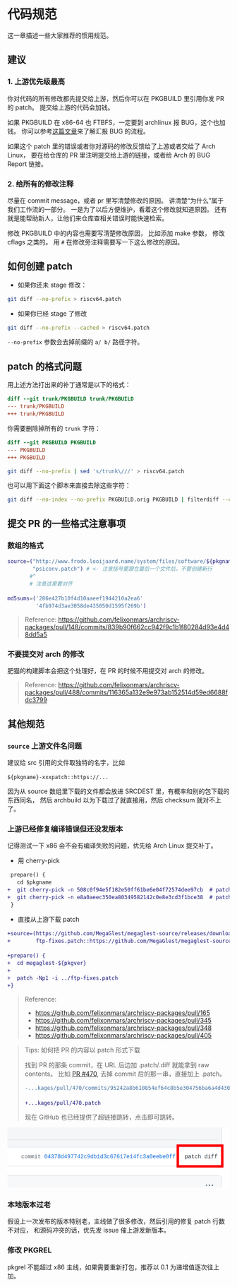 # 代码规范

这一章描述一些大家推荐的惯用规范。

## 建议

### 1. 上游优先级最高

你对代码的所有修改都先提交给上游，然后你可以在 PKGBUILD 里引用你发 PR 的 patch。
提交给上游的代码会加钱。

如果 PKGBUILD 在 x86-64 也 FTBFS，一定要到 archlinux 报 BUG，这个也加钱。
你可以参考[这篇文章](./5-bug-report.md)来了解汇报 BUG 的流程。

如果这个 patch 里的错误或者你对源码的修改反馈给了上游或者交给了 Arch Linux，
要在给仓库的 PR 里注明提交给上游的链接，或者给 Arch 的 BUG Report 链接。

### 2. 给所有的修改注释

尽量在 commit message，或者 pr 里写清楚修改的原因。
讲清楚“为什么”属于我们工作流的一部分。
一是为了以后方便维护，看着这个修改就知道原因。
还有就是能帮助新人，让他们来仓库查相关错误时能快速检索。

修改 PKGBUILD 中的内容也需要写清楚修改原因，
比如添加 make 参数， 修改 cflags 之类的。
用 `#` 在修改旁注释需要写一下这么修改的原因。

## 如何创建 patch

- 如果你还未 stage 修改：

```bash title=bash
git diff --no-prefix > riscv64.patch
```

- 如果你已经 stage 了修改

```bash title=bash
git diff --no-prefix --cached > riscv64.patch
```

`--no-prefix` 参数会去掉前缀的 `a/ b/` 路径字符。

## patch 的格式问题

用上述方法打出来的补丁通常是以下的格式：

```diff title=riscv64.patch
diff --git trunk/PKGBUILD trunk/PKGBUILD
--- trunk/PKGBUILD
+++ trunk/PKGBUILD
```

你需要删除掉所有的 `trunk` 字符：

```diff title=riscv64.patch
diff --git PKGBUILD PKGBUILD
--- PKGBUILD
+++ PKGBUILD
```

```bash
git diff --no-prefix | sed 's/trunk\///' > riscv64.patch
```

也可以用下面这个脚本来直接去除这些字符：

```bash title=console
git diff --no-index --no-prefix PKGBUILD.orig PKGBUILD | filterdiff --clean --strip=1 > riscv64.patch
```

## 提交 PR 的一些格式注意事项

### 数组的格式

```bash title=PKGBUILD
source=("http://www.frodo.looijaard.name/system/files/software/${pkgname}/${pkgname}-${pkgver}.tar.gz"
        "psiconv.patch") # <- 注意括号要跟在最后一个文件后，不要创建新行
       #^
       # 注意这里要对齐

md5sums=('286e427b10f4d10aaeef1944210a2ea6'
         '4fb974d3ae3058de435050d1595f269b')
```

> Reference:
> https://github.com/felixonmars/archriscv-packages/pull/148/commits/839b90f662cc942f9c1b1f80284d93e4d48dd5a5

### 不要提交对 arch 的修改

肥猫的构建脚本会把这个处理好，在 PR 的时候不用提交对 arch 的修改。

> Reference:
> https://github.com/felixonmars/archriscv-packages/pull/488/commits/116365a132e9e973ab152514d59ed6688fdc3799

## 其他规范

### `source` 上游文件名问题

建议给 src 引用的文件取独特的名字，比如

`${pkgname}-xxxpatch::https://...`

因为从 source 数组里下载的文件都会放进 SRCDEST 里，有概率和别的包下载的东西同名，
然后 archbuild 以为下载过了就直接用，然后 checksum 就对不上了。

### 上游已经修复编译错误但还没发版本

记得测试一下 x86 会不会有编译失败的问题，优先给 Arch Linux 提交补丁。

- 用 cherry-pick

```diff title=PKGBUILD
 prepare() {
   cd $pkgname
+  git cherry-pick -n 508c0f94e5f182e50ff61be6e04f72574dee97cb  # patch: Don't alter or try to write [GtkChild] fields
+  git cherry-pick -n e8a0aeec350ea80349582142c0e8e3cd3f1bce38  # patch: Reference of [GtkChild] fields is handled by GtkBuilder, type must be unowned
 }
```

- 直接从上游下载 patch

```diff title=PKGBUILD
+source=(https://github.com/MegaGlest/megaglest-source/releases/download/${pkgver}/megaglest-source-${pkgver}.tar.xz{,.asc}
+        ftp-fixes.patch::https://github.com/MegaGlest/megaglest-source/commit/5a3520540276a6fd06f7c88e571b6462978e3eab.patch)

+prepare() {
+  cd megaglest-${pkgver}
+
+  patch -Np1 -i ../ftp-fixes.patch
+}
```

> Reference:
>
> * https://github.com/felixonmars/archriscv-packages/pull/165
> * https://github.com/felixonmars/archriscv-packages/pull/345
> * https://github.com/felixonmars/archriscv-packages/pull/348
> * https://github.com/felixonmars/archriscv-packages/pull/405

> Tips: 如何把 PR 的内容以 patch 形式下载
>
> 找到 PR 的那条 commit，在 URL 后边加 .patch/.diff 就能拿到 raw contents。
> 比如
> [PR #470](https://github.com/felixonmars/archriscv-packages/pull/470/commits/95242a8b610854ef64c8b5e304756ba6a4d4302d),
> 去掉 commit 后的那一串，直接加上 .patch。
>
> ```diff title=diff
> -...kages/pull/470/commits/95242a8b610854ef64c8b5e304756ba6a4d4302d
> 
> +...kages/pull/470.patch
> ```
> 现在 GitHub 也已经提供了超链接跳转，点击即可跳转。

![image](../asserts/github-pr-patch-button.png)

### 本地版本过老

假设上一次发布的版本特别老，主线做了很多修改，然后引用的修复 patch 行数不对应，
和源码冲突的话，优先发 issue 催上游发新版本。

### 修改 PKGREL

pkgrel 不能超过 x86 主线，如果需要重新打包，推荐以 0.1 为递增值逐次往上加。
